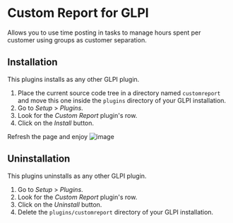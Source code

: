 # Custom Report for GLPI 
Allows you to use time posting in tasks to manage hours spent per customer using groups as customer separation.

Installation
------------

This plugins installs as any other GLPI plugin.

1. Place the current source code tree in a directory named `customreport` and move this
   one inside the `plugins` directory of your GLPI installation.
2. Go to *Setup* > *Plugins*.
3. Look for the *Custom Report* plugin's row.
4. Click on the *Install* button.

Refresh the page and enjoy 
![image](https://github.com/ambientelivre/custom_report/assets/97977665/3ae71aeb-5b47-4399-8823-88ffee105de8)


Uninstallation
--------------

This plugins uninstalls as any other GLPI plugin.

1. Go to *Setup* > *Plugins*.
2. Look for the *Custom Report* plugin's row.
3. Click on the *Uninstall* button.
4. Delete the `plugins/customreport` directory of your GLPI installation.
